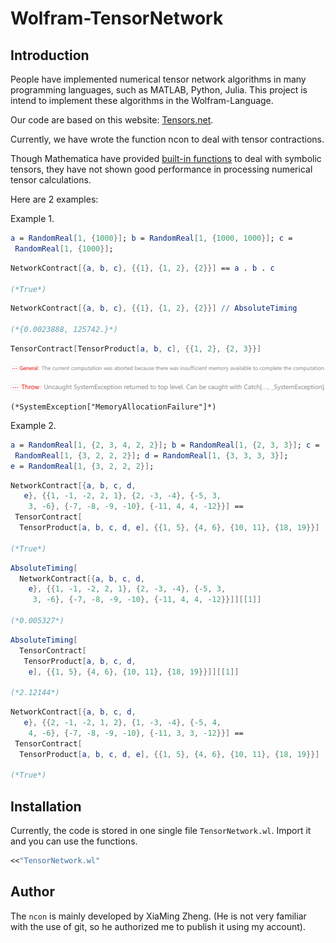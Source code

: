 # Wolfram-TensorNetwork

## Introduction

People have implemented numerical tensor network algorithms in many programming languages, such as MATLAB, Python, Julia. This project is intend to implement these algorithms in the Wolfram-Language.

Our code are based on this website: [Tensors.net](https://www.tensors.net/code). 

Currently, we have wrote the function ncon to deal with tensor contractions.

Though Mathematica have provided [built-in functions](https://reference.wolfram.com/language/guide/SymbolicTensors.html) to deal with symbolic tensors, they have not shown good performance in processing numerical tensor calculations. 

Here are 2 examples:

Example 1.


```mathematica
a = RandomReal[1, {1000}]; b = RandomReal[1, {1000, 1000}]; c = 
 RandomReal[1, {1000}];
```

```mathematica
NetworkContract[{a, b, c}, {{1}, {1, 2}, {2}}] == a . b . c

(*True*)
```

```mathematica
NetworkContract[{a, b, c}, {{1}, {1, 2}, {2}}] // AbsoluteTiming

(*{0.0023888, 125742.}*)
```

```mathematica
TensorContract[TensorProduct[a, b, c], {{1, 2}, {2, 3}}]
```

![1v6b4gdv4g6k0](https://raw.githubusercontent.com/weihongliang233/My-Markdown-Figures/master/20210719103200.png)

![0iamn8x4p6c2o](https://raw.githubusercontent.com/weihongliang233/My-Markdown-Figures/master/20210719103211.png)

```
(*SystemException["MemoryAllocationFailure"]*)
```

Example 2.

```mathematica
a = RandomReal[1, {2, 3, 4, 2, 2}]; b = RandomReal[1, {2, 3, 3}]; c = 
 RandomReal[1, {3, 2, 2, 2}]; d = RandomReal[1, {3, 3, 3, 3}];
e = RandomReal[1, {3, 2, 2, 2}];
```

```mathematica
NetworkContract[{a, b, c, d, 
   e}, {{1, -1, -2, 2, 1}, {2, -3, -4}, {-5, 3, 
    3, -6}, {-7, -8, -9, -10}, {-11, 4, 4, -12}}] == 
 TensorContract[
  TensorProduct[a, b, c, d, e], {{1, 5}, {4, 6}, {10, 11}, {18, 19}}]

(*True*)
```

```mathematica
AbsoluteTiming[
  NetworkContract[{a, b, c, d, 
    e}, {{1, -1, -2, 2, 1}, {2, -3, -4}, {-5, 3, 
     3, -6}, {-7, -8, -9, -10}, {-11, 4, 4, -12}}]][[1]]

(*0.005327*)
```

```mathematica
AbsoluteTiming[
  TensorContract[
   TensorProduct[a, b, c, d, 
    e], {{1, 5}, {4, 6}, {10, 11}, {18, 19}}]][[1]]

(*2.12144*)
```

```mathematica
NetworkContract[{a, b, c, d, 
   e}, {{2, -1, -2, 1, 2}, {1, -3, -4}, {-5, 4, 
    4, -6}, {-7, -8, -9, -10}, {-11, 3, 3, -12}}] == 
 TensorContract[
  TensorProduct[a, b, c, d, e], {{1, 5}, {4, 6}, {10, 11}, {18, 19}}]

(*True*)
```

## Installation

Currently, the code is stored in one single file `TensorNetwork.wl`. Import it and you can use the functions.

```mathematica
<<"TensorNetwork.wl"
```

## Author

The `ncon` is mainly developed by XiaMing Zheng. (He is not very familiar with the use of git, so he authorized me to publish it using my account).

